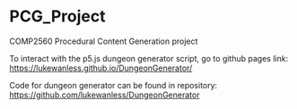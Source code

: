 # PCG_Project
COMP2560 Procedural Content Generation project 

To interact with the p5.js dungeon generator script, go to github pages link: https://lukewanless.github.io/DungeonGenerator/

Code for dungeon generator can be found in repository: https://github.com/lukewanless/DungeonGenerator
